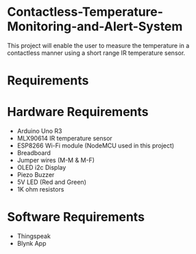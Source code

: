# Contactless-Temperature-Monitoring-and-Alert-System

This project will enable the user to measure the temperature in a contactless manner using a short range IR temperature sensor.

# Requirements
# Hardware Requirements
<ul>
  <li> Arduino Uno R3 </li>
  <li> MLX90614 IR temperature sensor</li>
  <li> ESP8266 Wi-Fi module (NodeMCU used in this project)</li>
  <li> Breadboard </li>
  <li> Jumper wires (M-M & M-F)</li>
  <li> OLED i2c Display </li>
  <li> Piezo Buzzer </li>
  <li> 5V LED (Red and Green) </li>
  <li> 1K ohm resistors </li>  
</ul>

# Software Requirements
<ul>
  <li> Thingspeak </li>
  <li> Blynk App </li>
</ul>
